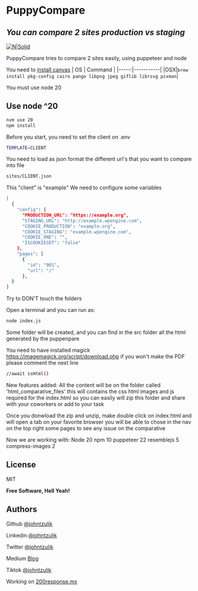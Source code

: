 # PuppyCompare

## _You can compare 2 sites production vs staging_

[![N|Solid](https://cdn-images-1.medium.com/max/2400/1*jYzSJ-aEvzhFvfq_6DQdmw.png)](https://cdn-images-1.medium.com/max/2400/1*jYzSJ-aEvzhFvfq_6DQdmw.png)

PuppyCompare tries to compare 2 sites easily, using puppeteer and node

You need to [install canvas](https://github.com/Automattic/node-canvas#installation)
| OS | Command |
|-----:|-----------|
|OSX|`brew install pkg-config cairo pango libpng jpeg giflib librsvg pixman`|

You must use node 20

## Use node ^20

```sh
nvm use 20
npm install
```

Before you start, you need to set the client on .env

```sh
TEMPLATE=CLIENT
```

You need to load as json format the different url's that you want to compare into file

```sh
sites/CLIENT.json
```

This "client" is "example"
We need to configure some variables

```sh
[
  {
    "config": {
      "PRODUCTION_URL": "https://example.org",
      "STAGING_URL": "http://example.wpengine.com",
      "COOKIE_PRODUCTION": "example.org",
      "COOKIE_STAGING": "example.wpengine.com",
      "COOKIE_ONE": "",
      "ISCOOKIESET": "false"
    },
    "pages": [
      {
        "id": "001",
        "url": "/"
      },
  }
]
```

Try to DON'T touch the folders

Open a terminal and you can run as:

```sh
node index.js
```

Some folder will be created, and you can find in the src folder all the html generated by the puppenpare

You need to have installed magick
https://imagemagick.org/script/download.php
if you won't make the PDF please comment the next line

```sh
//await ssHtml()
```

New features added:
All the content will be on the folder called 'html_comparative_files'
this will contains the css html images and js required for the index.html
so you can easily will zip this folder and share with your coworkers or add to your task

Once you donwload the zip and unzip, make double click on index.html and will open a tab on your favorite browser
you will be able to chose in the nav on the top right some pages to see any issue on the comparative

Now we are working with:
Node 20
npm 10
puppeteer 22
resemblejs 5
compress-images 2

## License

MIT

**Free Software, Hell Yeah!**

## Authors

Github [@johntzulik](https://github.com/johntzulik)

Linkedin [@johntzulik](https://www.linkedin.com/in/johntzulik/)

Twitter [@johntzulik](https://twitter.com/johntzulik)

Medium [Blog](https://johntzulik.medium.com/)

Tiktok [@johntzulik](https://www.tiktok.com/@johntzulik)

Working on [200response.mx](https://200response.mx/)
